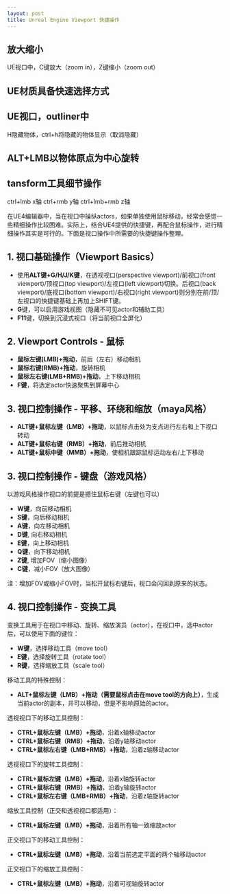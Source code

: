 ```yaml
---
layout: post
title: Unreal Engine Viewport 快捷操作
---
```


## 放大缩小
UE视口中，C键放大（zoom in），Z键缩小（zoom out）

## UE材质具备快速选择方式

## UE视口，outliner中
H隐藏物体，ctrl+h将隐藏的物体显示（取消隐藏）

## ALT+LMB以物体原点为中心旋转

## tansform工具细节操作
ctrl+lmb x轴
ctrl+rmb y轴
ctrl+lmb+rmb z轴



在UE4编辑器中，当在视口中操纵actors，如果单独使用鼠标移动，经常会感觉一些精细操作比较困难。实际上，结合UE4提供的快捷键，再配合鼠标操作，进行精细操作其实是可行的。下面是视口操作中所需要的快捷键操作整理。

## 1. 视口基础操作（Viewport Basics）

- 使用**ALT键+G/H/J/K键**，在透视视口(perspective viewport)/前视口(front viewport)/顶视口(top viewport)/左视口(left viewport)切换。后视口(back viewport)/底视口(bottom viewport)/右视口(right viewport)则分别在前/顶/左视口的快捷键基础上再加上SHIFT键。
- **G**键，可以启用游戏视图（隐藏不可见actor和辅助工具）
- **F11**键，切换到沉浸式视口（将当前视口全屏化）

## 2. Viewport Controls - 鼠标

- **鼠标左键(LMB)+拖动**，前后（左右）移动相机
- **鼠标右键(RMB)+拖动**，旋转相机
- **鼠标左右键(LMB+RMB)+拖动**，上下移动相机
- **F键**，将选定actor快速聚焦到屏幕中心

## 3. 视口控制操作 - 平移、环绕和缩放（maya风格）

- **ALT键+鼠标左键（LMB）+拖动**，以鼠标点击处为支点进行左右和上下视口转动
- **ALT键+鼠标右键（RMB）+拖动**，前后推动相机
- **ALT键+鼠标中键（MMB）+拖动**，使相机跟踪鼠标运动左右/上下移动

## 3. 视口控制操作 - 键盘（游戏风格）

以游戏风格操作视口的前提是摁住鼠标右键（左键也可以）

- **W键**，向前移动相机
- **S键**，向后移动相机
- **A键**，向左移动相机
- **D键**, 向右移动相机
- **E键**，向上移动相机
- **Q键**，向下移动相机
- **Z键**, 增加FOV（缩小图像）
- **C键**，减小FOV（放大图像）

注：增加FOV或缩小FOV时，当松开鼠标右键后，视口会闪回到原来的状态。

## 4. 视口控制操作 - 变换工具

变换工具用于在视口中移动、旋转、缩放演员（actor），在视口中，选中actor后，可以使用下面的键位：

- **W键**，选择移动工具（move tool）
- **E键**，选择旋转工具（rotate tool）
- **R键**，选择缩放工具（scale tool）

移动工具的特殊控制：

- **ALT+鼠标左键（LMB）+拖动（需要鼠标点击在move tool的方向上）**，生成当前actor的副本，并可以移动，但是不影响原始的actor。

透视视口下的移动工具控制：

- **CTRL+鼠标左键（LMB）+拖动**，沿着x轴移动actor
- **CTRL+鼠标右键（RMB）+拖动**，沿着y轴移动actor
- **CTRL+鼠标左右键（LMB+RMB）+拖动**，沿着z轴移动actor

透视视口下的旋转工具控制：

- **CTRL+鼠标左键（LMB）+拖动**，沿着x轴旋转actor
- **CTRL+鼠标右键（RMB）+拖动**，沿着y轴旋转actor
- **CTRL+鼠标左右键（LMB+RMB）+拖动**，沿着z轴旋转actor

缩放工具控制（正交和透视视口都适用）：

- **CTRL+鼠标左键（LMB）+拖动**，沿着所有轴一致缩放actor

正交视口下的移动工具控制：

- **CTRL+鼠标左键（LMB）+拖动**，沿着当前选定平面的两个轴移动actor

正交视口下的缩放工具控制：

- **CTRL+鼠标左键（LMB）+拖动**，沿着可视轴旋转actor